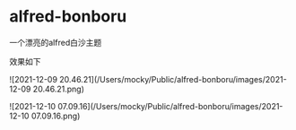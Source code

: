 # alfred-bonboru
一个漂亮的alfred白沙主题

效果如下

![2021-12-09 20.46.21](/Users/mocky/Public/alfred-bonboru/images/2021-12-09 20.46.21.png)

![2021-12-10 07.09.16](/Users/mocky/Public/alfred-bonboru/images/2021-12-10 07.09.16.png)
